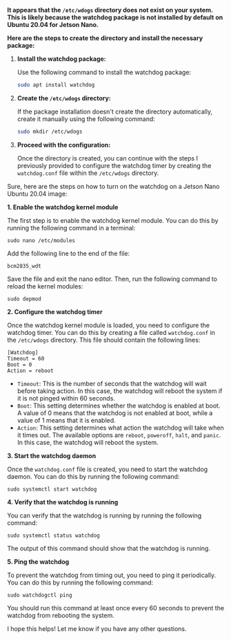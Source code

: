 **It appears that the `/etc/wdogs` directory does not exist on your system. This is likely because the watchdog package is not installed by default on Ubuntu 20.04 for Jetson Nano.**

**Here are the steps to create the directory and install the necessary package:**

1. **Install the watchdog package:**

   Use the following command to install the watchdog package:

   ```bash
   sudo apt install watchdog
   ```

2. **Create the `/etc/wdogs` directory:**

   If the package installation doesn't create the directory automatically, create it manually using the following command:

   ```bash
   sudo mkdir /etc/wdogs
   ```

3. **Proceed with the configuration:**

   Once the directory is created, you can continue with the steps I previously provided to configure the watchdog timer by creating the `watchdog.conf` file within the `/etc/wdogs` directory.


Sure, here are the steps on how to turn on the watchdog on a Jetson Nano Ubuntu 20.04 image:

**1. Enable the watchdog kernel module**

The first step is to enable the watchdog kernel module. You can do this by running the following command in a terminal:

```
sudo nano /etc/modules
```

Add the following line to the end of the file:

```
bcm2835_wdt
```

Save the file and exit the nano editor. Then, run the following command to reload the kernel modules:

```
sudo depmod
```

**2. Configure the watchdog timer**

Once the watchdog kernel module is loaded, you need to configure the watchdog timer. You can do this by creating a file called `watchdog.conf` in the `/etc/wdogs` directory. This file should contain the following lines:

```
[Watchdog]
Timeout = 60
Boot = 0
Action = reboot
```

* `Timeout`: This is the number of seconds that the watchdog will wait before taking action. In this case, the watchdog will reboot the system if it is not pinged within 60 seconds.
* `Boot`: This setting determines whether the watchdog is enabled at boot. A value of 0 means that the watchdog is not enabled at boot, while a value of 1 means that it is enabled.
* `Action`: This setting determines what action the watchdog will take when it times out. The available options are `reboot`, `poweroff`, `halt`, and `panic`. In this case, the watchdog will reboot the system.

**3. Start the watchdog daemon**

Once the `watchdog.conf` file is created, you need to start the watchdog daemon. You can do this by running the following command:

```
sudo systemctl start watchdog
```

**4. Verify that the watchdog is running**

You can verify that the watchdog is running by running the following command:

```
sudo systemctl status watchdog
```

The output of this command should show that the watchdog is running.

**5. Ping the watchdog**

To prevent the watchdog from timing out, you need to ping it periodically. You can do this by running the following command:

```
sudo watchdogctl ping
```

You should run this command at least once every 60 seconds to prevent the watchdog from rebooting the system.

I hope this helps! Let me know if you have any other questions.